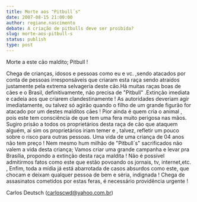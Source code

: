 ```yaml
---
title: Morte aos "Pitbull´s"
date: 2007-08-15 21:00:00
author: regiane.nascimento
debate: A criação de pitbulls deve ser proibida?
slug: morte-aos-pitbull-s
status: publish 
type: post
---
```


Morte a este cão maldito; Pitbull !  

Chega de crianças, idosos e pessoas como eu e vc. ,sendo atacados por conta de pessoas irresponsáveis que criaram esta raça sendo atraídos justamente pela extrema selvageria deste cão.Há muitas raças boas de cães e o Brasil, definitivamente, não precisa de "Pitbull" .Extinção imediata e cadeia aos que criarem clandestinamente ! As autoridades deveriam agir imediatamente, ou talvez só agirão quando o filho de um grande figurão for atacado por um destes malditos cães ! Pior ainda é quem cria o animal , pois este tem consciência de que tem uma fera muito perigosa nas mãos. Sugiro prisão a todos os proprietários desta raça de cão que ataquem alguém, aí sim os proprietários iriam temer e , talvez, refletir um pouco sobre o risco para outras pessoas. Uma vida de uma criança de 04 anos não tem preço ! Nem mesmo hum milhão de "Pitbull´s" sacrificados não valem a vida desta criança; Vamos criar uma grande campanha e levar pra Brasília, propondo a extinção desta raça maldita ! Não é possível admitirmos fatos como este que estão povoando os jornais, tv, internet,etc. , Enfim, toda a mídia já está abarrotada de casos absurdos como este, que chocam e deixam qualquer pessoa de bem e séria, indignada ! Chega de assasinatos cometidos por estas feras, é necessário providência urgente !  

  

Carlos Deutsch (carloscwd@yahoo.com.br)
